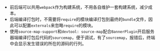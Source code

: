 *   前后端可以共用`webpack`作为构建系统，不用各自维护一套构建系统，减少成本。
*   后端编译打包时，不需要将`require`的模块编译打包到最终的`bundle`文件，因此可以配置`externals`来忽略`require`的模块。
*   使用`source-map-support`和`devtool: source-map`配合`BannerPlugin`开启服务器端编译打包后代码的`sourcemap`，便于调试，有了`sourcemap`，报错后，终端中会显示发生错误的所在的源码的行列。
